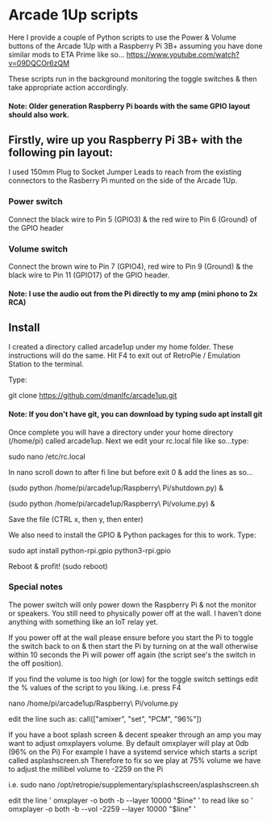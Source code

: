 # Arcade 1Up scripts

Here I provide a couple of Python scripts to use the Power &amp; Volume buttons of the Arcade 1Up with a Raspberry Pi 3B+ assuming you have done similar mods to ETA Prime like so... https://www.youtube.com/watch?v=09DQCOr6zQM

These scripts run in the background monitoring the toggle switches & then take appropriate action accordingly.

#### Note: Older generation Raspberry Pi boards with the same GPIO layout should also work.

## Firstly, wire up you Raspberry Pi 3B+ with the following pin layout:

I used 150mm Plug to Socket Jumper Leads to reach from the existing connectors to the Rasberry Pi munted on the side of the Arcade 1Up.

### Power switch
Connect the black wire to Pin 5 (GPIO3) & the red wire to Pin 6 (Ground) of the GPIO header

### Volume switch
Connect the brown wire to Pin 7 (GPIO4), red wire to Pin 9 (Ground) & the black wire to Pin 11 (GPIO17) of the GPIO header.

#### Note: I use the audio out from the Pi directly to my amp (mini phono to 2x RCA)

## Install

I created a directory called arcade1up under my home folder.
These instructions will do the same.
Hit F4 to exit out of RetroPie / Emulation Station to the terminal.

Type:

git clone https://github.com/dmanlfc/arcade1up.git

#### Note: If you don't have git, you can download by typing sudo apt install git

Once complete you will have a directory under your home directory (/home/pi) called arcade1up.
Next we edit your rc.local file like so...type:

sudo nano /etc/rc.local

In nano scroll down to after fi line but before exit 0 & add the lines as so...

(sudo python /home/pi/arcade1up/Raspberry\ Pi/shutdown.py) &

(sudo python /home/pi/arcade1up/Raspberry\ Pi/volume.py) &

Save the file (CTRL x, then y, then enter)

We also need to install the GPIO & Python packages for this to work.
Type:

sudo apt install python-rpi.gpio python3-rpi.gpio

Reboot & profit! (sudo reboot)

### Special notes

The power switch will only power down the Raspberry Pi & not the monitor or speakers. You still need to physically power off at the wall. I haven't done anything with something like an IoT relay yet.

If you power off at the wall please ensure before you start the Pi to toggle the switch back to on & then start the Pi by turning on at the wall otherwise within 10 seconds the Pi will power off again (the script see's the switch in the off position).

If you find the volume is too high (or low) for the toggle switch settings edit the % values of the script to you liking.
i.e. press F4

nano /home/pi/arcade1up/Raspberry\ Pi/volume.py

edit the line such as: call(["amixer", "set", "PCM", "96%"])

If you have a boot splash screen & decent speaker through an amp you may want to adjust omxplayers volume.
By default omxplayer will play at 0db (96% on the Pi)
For example I have a systemd service which starts a script called asplashscreen.sh
Therefore to fix so we play at 75% volume we have to adjust the millibel volume to -2259 on the Pi

i.e. sudo nano /opt/retropie/supplementary/splashscreen/asplashscreen.sh

edit the line ' omxplayer -o both -b --layer 10000 "$line" '
to read like so ' omxplayer -o both -b --vol -2259 --layer 10000 "$line" '
